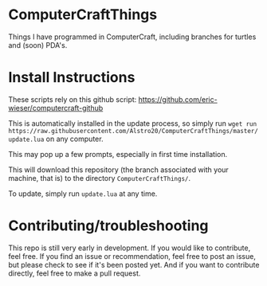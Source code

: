 # ComputerCraftThings

Things I have programmed in ComputerCraft, including branches for turtles and (soon) PDA's.

# Install Instructions

These scripts rely on this github script: https://github.com/eric-wieser/computercraft-github

This is automatically installed in the update process, so simply run ```wget run https://raw.githubusercontent.com/Alstro20/ComputerCraftThings/master/update.lua``` on any computer.

This may pop up a few prompts, especially in first time installation.

This will download this repository (the branch associated with your machine, that is) to the directory `ComputerCraftThings/`.

To update, simply run `update.lua` at any time.

# Contributing/troubleshooting

This repo is still very early in development. If you would like to contribute, feel free. If you find an issue or recommendation, feel free to post an issue, but please check to see if it's been posted yet. And if you want to contribute directly, feel free to make a pull request.
